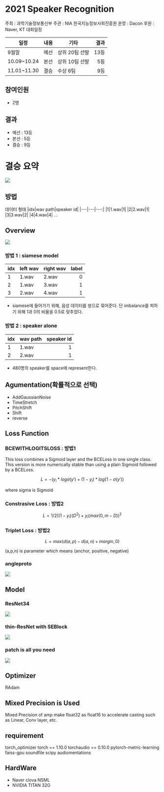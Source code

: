 # 2021 Speaker Recognition

주최 : 과학기술정보통신부
주관 : NIA 한국지능정보사회진흥원
운영 : Dacon
후원 : Naver, KT
대회일정

| 일정        | 내용 | 기타           | 결과 |
| ----------- | ---- | -------------- | ---: |
| 9월말       | 예선 | 상위 20팀 선발 | 13등 |
| 10.09~10.24 | 본선 | 상위 10팀 선발 |  5등 |
| 11.01~11.30 | 결승 | 수상 6팀       |  9등 |

## 참여인원

- 2명

## 결과

- 예선 : 13등
- 본선 : 5등
- 결승 : 9등

# 결승 요약

<img src="./png/1.png"
     sizes="(min-width: 600px) 100px, 50vw">

## 방법

데이터 형태
|idx|wav path|speaker id|
|---|---|---:|
|1|1.wav|1|
|2|2.wav|1|
|3|3.wav|2|
|4|4.wav|4|
...

## Overview

<img src="./png/6.png"
     sizes="(min-width: 600px) 100px, 50vw">

### 방법 1 : siamese model

| idx | left wav | right wav | label |
| --- | -------- | --------- | ----: |
| 1   | 1.wav    | 2.wav     |     0 |
| 2   | 1.wav    | 3.wav     |     1 |
| 3   | 2.wav    | 4.wav     |     1 |

- siamese에 들어가기 위해, 음성 데이터를 쌍으로 묶어준다. 단 imbalance를 피하기 위해 1과 0의 비율을 0.5로 맞추었다.

### 방법 2 : speaker alone

| idx | wav path | speaker id |
| --- | -------- | ---------: |
| 1   | 1.wav    |          1 |
| 2   | 2.wav    |          1 |

- 480명의 speaker를 space에 represent한다.

## Agumentation(확률적으로 선택)

- AddGaussianNoise
- TimeStretch
- PitchShift
- Shift
- reverse

## Loss Function

### BCEWITHLOGITSLOSS : 방법1

This loss combines a Sigmoid layer and the BCELoss in one single class. \
This version is more numerically stable than using a plain Sigmoid followed by a BCELoss.

$$ L = -(y_i * log\sigma(y') + (1-y_i)*log(1-\sigma(y')) $$

where sigma is Sigmoid

### Constrasive Loss : 방법2

$$ L = 1/2((1-y_i)(D^2) + y_i(max(0, m-D))^2 $$

### Triplet Loss : 방법2

$$ L = max(d(a,p)-d(a,n)+margin, 0) $$

(a,p,n) is parameter which means (anchor, positive, negative)

### angleproto

<img src="./png/2.png"
     sizes="(min-width: 600px) 100px, 50vw">

## Model

### ResNet34

<img src="./png/3.png"
     sizes="(min-width: 600px) 100px, 50vw">

### thin-ResNet with SEBlock

<img src="./png/4.png"
     sizes="(min-width: 600px) 100px, 50vw">

### patch is all you need

<img src="./png/5.png"
     sizes="(min-width: 600px) 100px, 50vw">

## Optimizer

RAdam

## Mixed Precision is Used

Mixed Precision of amp make float32 as float16 to accelerate casting such as Linear, Conv layer, etc.

## requirement

torch_optimizer
torch == 1.10.0
torchaudio == 0.10.0
pytorch-metric-learning
faiss-gpu
soundfile
scipy
audiomentations

## HardWare

- Naver clova NSML
- NVIDIA TITAN 32G
